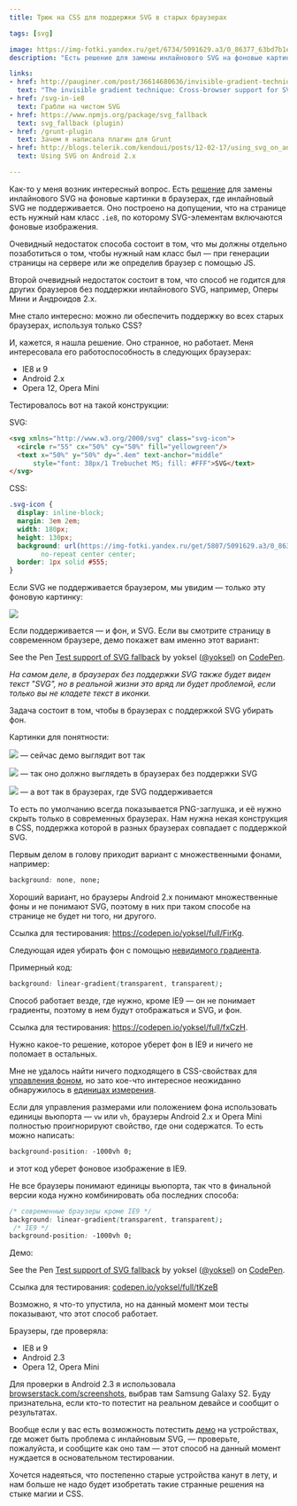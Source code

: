 ```yaml
---
title: Трюк на CSS для поддержки SVG в старых браузерах

tags: [svg]

image: https://img-fotki.yandex.ru/get/6734/5091629.a3/0_86377_63bd7b1e_orig
description: "Есть решение для замены инлайнового SVG на фоновые картинки в браузерах, где инлайновый SVG не поддерживается. Оно построено на допущении, что на странице есть нужный нам класс .ie8, по которому SVG-элементам включаются фоновые изображения. Мне стало интересно: можно ли обеспечить поддержку способа во всех старых браузерах, используя только CSS?"

links:
- href: http://pauginer.com/post/36614680636/invisible-gradient-technique
  text: "The invisible gradient technique: Cross-browser support for SVG (with image fallback) using CSS"
- href: /svg-in-ie8
  text: Грабли на чистом SVG
- href: https://www.npmjs.org/package/svg_fallback
  text: svg_fallback (plugin)
- href: /grunt-plugin
  text: Зачем я написала плагин для Grunt
- href: http://blogs.telerik.com/kendoui/posts/12-02-17/using_svg_on_android_2_x_and_kendo_ui_dataviz
  text: Using SVG on Android 2.x

---
```

Как-то у меня возник интересный вопрос. Есть <a href="https://www.npmjs.org/package/svg_fallback">решение</a> для замены инлайнового SVG на фоновые картинки в браузерах, где инлайновый SVG не поддерживается. Оно построено на допущении, что на странице есть нужный нам класс <code>.ie8</code>, по которому SVG-элементам включаются фоновые изображения.

Очевидный недостаток способа состоит в том, что мы должны  отдельно позаботиться о том, чтобы нужный нам класс был — при генерации страницы на сервере или же определив браузер с помощью JS.

<!--more-->

Второй очевидный недостаток состоит в том, что способ не годится для других браузеров без поддержки инлайнового SVG, например, Оперы Мини и Андроидов 2.x.

Мне стало интересно: можно ли обеспечить поддержку во всех старых браузерах, используя только CSS?

И, кажется, я нашла решение. Оно странное, но работает. Меня интересовала его работоспособность в следующих браузерах:

* IE8 и 9
* Android 2.x
* Opera 12, Opera Mini

Тестировалось вот на такой конструкции:

 SVG:

```html
<svg xmlns="http://www.w3.org/2000/svg" class="svg-icon">
  <circle r="55" cx="50%" cy="50%" fill="yellowgreen"/>
  <text x="50%" y="50%" dy=".4em" text-anchor="middle"
      style="font: 38px/1 Trebuchet MS; fill: #FFF">SVG</text>
</svg>
```

CSS:


```css
.svg-icon {
  display: inline-block;
  margin: 3em 2em;
  width: 180px;
  height: 130px;
  background: url(https://img-fotki.yandex.ru/get/5807/5091629.a3/0_86371_b2660de0_orig)
        no-repeat center center;
  border: 1px solid #555;
}
```

Если SVG не поддерживается браузером, мы увидим — только эту фоновую картинку:

<img src="https://img-fotki.yandex.ru/get/5807/5091629.a3/0_86371_b2660de0_orig"/>

Если поддерживается — и фон, и SVG. Если вы смотрите страницу в современном браузере, демо покажет вам именно этот вариант:

<p data-height="350" data-theme-id="4974" data-slug-hash="sbzEp" data-default-tab="result" data-user="yoksel" class='codepen'>See the Pen <a href='https://codepen.io/yoksel/pen/sbzEp/'>Test support of SVG fallback</a> by yoksel (<a href='https://codepen.io/yoksel'>@yoksel</a>) on <a href='https://codepen.io'>CodePen</a>.</p>
<script async src="//assets.codepen.io/assets/embed/ei.js"></script>

<i>На самом деле, в браузерах без поддержки SVG также будет виден текст "SVG", но в реальной жизни это вряд ли будет проблемой, если только вы не кладете текст в иконки.</i>

Задача состоит в том, чтобы в браузерах с поддержкой SVG убирать фон.

Картинки для понятности:

<img src="https://img-fotki.yandex.ru/get/6734/5091629.a3/0_86377_63bd7b1e_orig" class="vlm"/> — сейчас демо выглядит вот так

<img src="https://img-fotki.yandex.ru/get/6828/5091629.a3/0_86372_1655bbc0_orig.png" class="vlm"/> — так оно должно выглядеть в браузерах без поддержки SVG

<img src="https://img-fotki.yandex.ru/get/2914/5091629.a3/0_86378_6105ccc8_orig" class="vlm"/> — а вот так в браузерах, где SVG поддерживается

То есть по умолчанию всегда показывается PNG-заглушка, и её нужно скрыть только в современных браузерах. Нам нужна некая конструкция в CSS, поддержка которой в разных браузерах совпадает с поддержкой SVG.

Первым делом в голову приходит вариант с множественными фонами, например:


```css
background: none, none;
```

Хороший вариант, но браузеры Android 2.x понимают множественные фоны и не понимают SVG, поэтому в них при таком способе на странице не будет ни того, ни другого.

Ссылка для тестирования: <a href="https://codepen.io/yoksel/full/FirKg">https://codepen.io/yoksel/full/FirKg</a>.

Следующая идея убирать фон с помощью <a href="http://pauginer.com/post/36614680636/invisible-gradient-technique">невидимого градиента</a>.

Примерный код:


```css
background: linear-gradient(transparent, transparent);
```

Способ работает везде, где нужно, кроме IE9 — он не понимает градиенты, поэтому в нем будут отображаться и SVG, и фон.

Ссылка для тестирования: <a href="https://codepen.io/yoksel/full/fxCzH">https://codepen.io/yoksel/full/fxCzH</a>.

Нужно какое-то решение, которое уберет фон в IE9 и ничего не поломает в остальных.

Мне не удалось найти ничего подходящего в CSS-свойствах для <a href="http://caniuse.com/#search=background">управления фоном</a>, но зато кое-что интересное неожиданно обнаружилось в <a href="http://caniuse.com/#search=viewport%20units">единицах измерения</a>.

Если для управления размерами или положением фона использовать единицы вьюпорта — <code>vw</code>  или <code>vh</code>, браузеры Android 2.x и Opera Mini полностью проигнорируют свойство, где они содержатся. То есть можно написать:


```css
background-position: -1000vh 0;
```

и этот код уберет фоновое изображение в IE9.

Не все браузеры понимают единицы вьюпорта, так что в финальной версии кода нужно комбинировать оба последних способа:


```css
/* современные браузеры кроме IE9 */
background: linear-gradient(transparent, transparent);
 /* IE9 */
background-position: -1000vh 0;
```

Демо:

<p data-height="350" data-theme-id="4974" data-slug-hash="tKzeB" data-default-tab="result" data-user="yoksel" class='codepen'>See the Pen <a href='https://codepen.io/yoksel/pen/tKzeB/'>Test support of SVG fallback</a> by yoksel (<a href='https://codepen.io/yoksel'>@yoksel</a>) on <a href='https://codepen.io'>CodePen</a>.</p>
<script async src="//assets.codepen.io/assets/embed/ei.js"></script>

Ссылка для тестирования: <a href="https://codepen.io/yoksel/full/tKzeB">codepen.io/yoksel/full/tKzeB</a>

Возможно, я что-то упустила, но на данный момент мои тесты показывают, что этот способ работает.

Браузеры, где проверяла:

* IE8 и 9
* Android 2.3
* Opera 12, Opera Mini

Для проверки в Android 2.3 я использовала <a href="http://www.browserstack.com/screenshots">browserstack.com/screenshots</a>, выбрав там Samsung Galaxy S2. Буду признательна, если кто-то потестит на реальном девайсе и сообщит о результатах.

Вообще если у вас есть возможность потестить <a href="https://codepen.io/yoksel/full/tKzeB">демо</a> на устройствах, где может быть проблема с инлайновым SVG, — проверьте, пожалуйста, и сообщите как оно там — этот способ на данный момент нуждается в основательном тестировании.

Хочется надеяться, что постепенно старые устройства канут в лету, и нам больше не надо будет изобретать такие странные решения на стыке магии и CSS.
